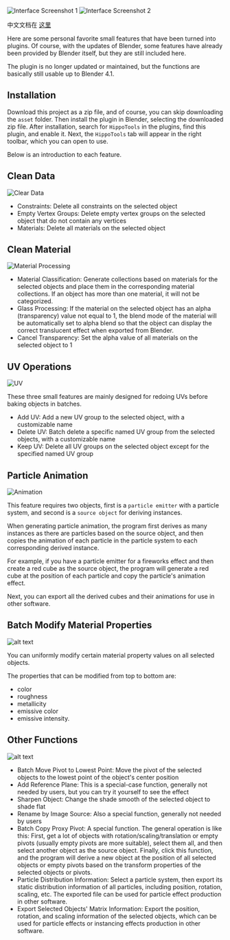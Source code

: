 ![Interface Screenshot 1](asset/img/1719179658917.png)
![Interface Screenshot 2](asset/img/image.png)

中文文档在 [这里](ReadMe.md)

Here are some personal favorite small features that have been turned into plugins. Of course, with the updates of Blender, some features have already been provided by Blender itself, but they are still included here.

The plugin is no longer updated or maintained, but the functions are basically still usable up to Blender 4.1.

## Installation

Download this project as a zip file, and of course, you can skip downloading the `asset` folder. Then install the plugin in Blender, selecting the downloaded zip file. After installation, search for `HippoTools` in the plugins, find this plugin, and enable it. Next, the `HippoTools` tab will appear in the right toolbar, which you can open to use.

Below is an introduction to each feature.

## Clean Data

![Clear Data](asset/img/image-1.png)

- Constraints: Delete all constraints on the selected object
- Empty Vertex Groups: Delete empty vertex groups on the selected object that do not contain any vertices
- Materials: Delete all materials on the selected object

## Clean Material

![Material Processing](asset/img/image-2.png)

- Material Classification: Generate collections based on materials for the selected objects and place them in the corresponding material collections. If an object has more than one material, it will not be categorized.
- Glass Processing: If the material on the selected object has an alpha (transparency) value not equal to 1, the blend mode of the material will be automatically set to alpha blend so that the object can display the correct translucent effect when exported from Blender.
- Cancel Transparency: Set the alpha value of all materials on the selected object to 1

## UV Operations

![UV](asset/img/image-3.png)

These three small features are mainly designed for redoing UVs before baking objects in batches.

- Add UV: Add a new UV group to the selected object, with a customizable name
- Delete UV: Batch delete a specific named UV group from the selected objects, with a customizable name
- Keep UV: Delete all UV groups on the selected object except for the specified named UV group

## Particle Animation

![Animation](asset/img/image-4.png)

This feature requires two objects, first is a `particle emitter` with a particle system, and second is a `source object` for deriving instances.

When generating particle animation, the program first derives as many instances as there are particles based on the source object, and then copies the animation of each particle in the particle system to each corresponding derived instance.

For example, if you have a particle emitter for a fireworks effect and then create a red cube as the source object, the program will generate a red cube at the position of each particle and copy the particle's animation effect.

Next, you can export all the derived cubes and their animations for use in other software.

## Batch Modify Material Properties

![alt text](asset/img/image-5.png)

You can uniformly modify certain material property values on all selected objects.

The properties that can be modified from top to bottom are:

- color
- roughness
- metallicity
- emissive color
- emissive intensity.

## Other Functions

![alt text](asset/img/image-6.png)

- Batch Move Pivot to Lowest Point: Move the pivot of the selected objects to the lowest point of the object's center position
- Add Reference Plane: This is a special-case function, generally not needed by users, but you can try it yourself to see the effect
- Sharpen Object: Change the shade smooth of the selected object to shade flat
- Rename by Image Source: Also a special function, generally not needed by users
- Batch Copy Proxy Pivot: A special function. The general operation is like this: First, get a lot of objects with rotation/scaling/translation or empty pivots (usually empty pivots are more suitable), select them all, and then select another object as the source object. Finally, click this function, and the program will derive a new object at the position of all selected objects or empty pivots based on the transform properties of the selected objects or pivots.
- Particle Distribution Information: Select a particle system, then export its static distribution information of all particles, including position, rotation, scaling, etc. The exported file can be used for particle effect production in other software.
- Export Selected Objects' Matrix Information: Export the position, rotation, and scaling information of the selected objects, which can be used for particle effects or instancing effects production in other software.
